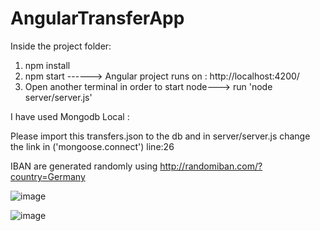 # AngularTransferApp

Inside the project folder:
1. npm install
2. npm start ------> Angular project runs on : http://localhost:4200/
3. Open another terminal in order to start node--->  run 'node server/server.js'

I have used Mongodb Local :

Please import this transfers.json to the db and in server/server.js change the link in ('mongoose.connect') line:26 

IBAN are generated randomly using http://randomiban.com/?country=Germany

![image](https://user-images.githubusercontent.com/17137829/109533233-4a0ffe80-7aba-11eb-892b-73266b60e299.png)

![image](https://user-images.githubusercontent.com/17137829/109499894-c5ab8480-7a95-11eb-93bf-185ff9f15850.png)


